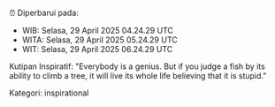 ⏰ Diperbarui pada:
- WIB: Selasa, 29 April 2025 04.24.29 UTC
- WITA: Selasa, 29 April 2025 05.24.29 UTC
- WIT: Selasa, 29 April 2025 06.24.29 UTC

Kutipan Inspiratif:
"Everybody is a genius. But if you judge a fish by its ability to climb a tree, it will live its whole life believing that it is stupid."


Kategori: inspirational

